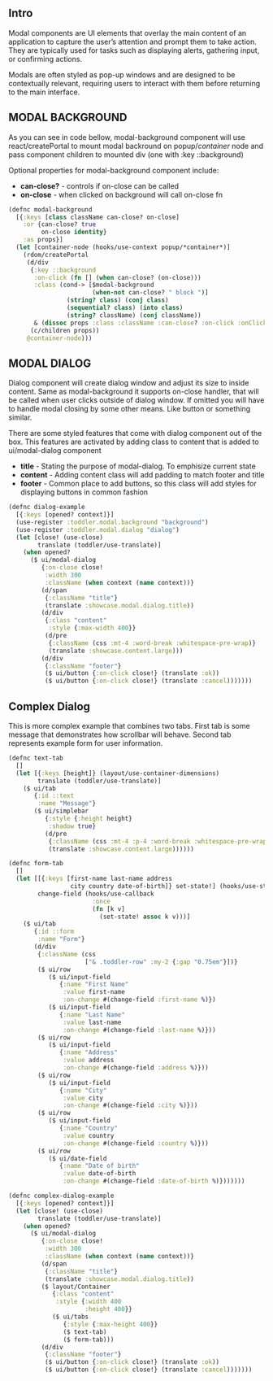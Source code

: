 ## Intro
Modal components are UI elements that overlay the main 
content of an application to capture the user’s attention
and prompt them to take action. They are typically used
for tasks such as displaying alerts, gathering input,
or confirming actions.

Modals are often styled as pop-up windows and are designed
to be contextually relevant, requiring users to interact
with them before returning to the main interface.


## MODAL BACKGROUND

As you can see in code bellow, modal-background component will
use react/createPortal to mount modal backround on popup/*container* 
node and pass component children to mounted div (one with :key ::background)

Optional properties for modal-background component include:

 * **can-close?** - controls if on-close can be called
 * **on-close** - when clicked on background will call on-close fn

<div id="modal-background-example"></div>

```clojure
(defnc modal-background
  [{:keys [class className can-close? on-close]
    :or {can-close? true
         on-close identity}
    :as props}]
  (let [container-node (hooks/use-context popup/*container*)]
    (rdom/createPortal
     (d/div
      {:key ::background
       :on-click (fn [] (when can-close? (on-close)))
       :class (cond-> [$modal-background
                       (when-not can-close? " block ")]
                (string? class) (conj class)
                (sequential? class) (into class)
                (string? className) (conj className))
       & (dissoc props :class :className :can-close? :on-click :onClick)}
      (c/children props))
     @container-node)))
```

## MODAL DIALOG

Dialog component will create dialog window and adjust its 
size to inside content. Same as modal-background it supports 
on-close handler, that will be called when user clicks 
outside of dialog window. If omitted you will have to 
handle modal closing by some other means. Like button or something similar.

There are some styled features that come with dialog 
component out of the box. This features are activated 
by adding class to content that is added to ui/modal-dialog component


 * **title** - Stating the purpose of modal-dialog. To emphisize current state
 * **content** - Adding content class will add padding to match footer and title
 * **footer** - Common place to add buttons, so this 
 class will add styles for displaying buttons in common fashion


<div id="modal-dialog-example"></div>


```clojure
(defnc dialog-example
  [{:keys [opened? context]}]
  (use-register :toddler.modal.background "background")
  (use-register :toddler.modal.dialog "dialog")
  (let [close! (use-close)
        translate (toddler/use-translate)]
    (when opened?
      ($ ui/modal-dialog
         {:on-close close!
          :width 300
          :className (when context (name context))}
         (d/span
          {:className "title"}
          (translate :showcase.modal.dialog.title))
         (d/div
          {:class "content"
           :style {:max-width 400}}
          (d/pre
           {:className (css :mt-4 :word-break :whitespace-pre-wrap)}
           (translate :showcase.content.large)))
         (d/div
          {:className "footer"}
          ($ ui/button {:on-click close!} (translate :ok))
          ($ ui/button {:on-click close!} (translate :cancel)))))))
```


## Complex Dialog
This is more complex example that combines two tabs. First tab is
some message that demonstrates how scrollbar will behave. Second
tab represents example form for user information.

<div id="complex-modal-dialog-example"></div>

```clojure
(defnc text-tab
  []
  (let [{:keys [height]} (layout/use-container-dimensions)
        translate (toddler/use-translate)]
    ($ ui/tab
       {:id ::text
        :name "Message"}
       ($ ui/simplebar
          {:style {:height height}
           :shadow true}
          (d/pre
           {:className (css :mt-4 :p-4 :word-break :whitespace-pre-wrap)}
           (translate :showcase.content.large))))))

(defnc form-tab
  []
  (let [[{:keys [first-name last-name address
                 city country date-of-birth]} set-state!] (hooks/use-state nil)
        change-field (hooks/use-callback
                       :once
                       (fn [k v]
                         (set-state! assoc k v)))]
    ($ ui/tab
       {:id ::form
        :name "Form"}
       (d/div
        {:className (css
                     ["& .toddler-row" :my-2 {:gap "0.75em"}])}
        ($ ui/row
           ($ ui/input-field
              {:name "First Name"
               :value first-name
               :on-change #(change-field :first-name %)})
           ($ ui/input-field
              {:name "Last Name"
               :value last-name
               :on-change #(change-field :last-name %)}))
        ($ ui/row
           ($ ui/input-field
              {:name "Address"
               :value address
               :on-change #(change-field :address %)}))
        ($ ui/row
           ($ ui/input-field
              {:name "City"
               :value city
               :on-change #(change-field :city %)}))
        ($ ui/row
           ($ ui/input-field
              {:name "Country"
               :value country
               :on-change #(change-field :country %)}))
        ($ ui/row
           ($ ui/date-field
              {:name "Date of birth"
               :value date-of-birth
               :on-change #(change-field :date-of-birth %)}))))))

(defnc complex-dialog-example
  [{:keys [opened? context]}]
  (let [close! (use-close)
        translate (toddler/use-translate)]
    (when opened?
      ($ ui/modal-dialog
         {:on-close close!
          :width 300
          :className (when context (name context))}
         (d/span
          {:className "title"}
          (translate :showcase.modal.dialog.title))
         ($ layout/Container
            {:class "content"
             :style {:width 400
                     :height 400}}
            ($ ui/tabs
               {:style {:max-height 400}}
               ($ text-tab)
               ($ form-tab)))
         (d/div
          {:className "footer"}
          ($ ui/button {:on-click close!} (translate :ok))
          ($ ui/button {:on-click close!} (translate :cancel)))))))
```
